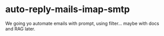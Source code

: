 # auto-reply-mails-imap-smtp
We going yo automate emails with prompt, using filter... maybe with docs and RAG later.
